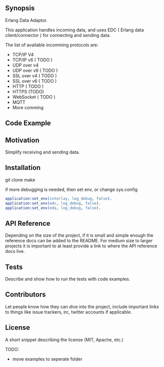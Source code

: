## Synopsis

Erlang Data Adaptor.

This application handles incoming data, and uses EDC ( Erlang data client/connector ) for connecting and sending data.

The list of available incomming protocols are:

* TCP/IP V4
* TCP/IP v6 ( TODO )
* UDP over v4
* UDP over v6 ( TODO )
* SSL over v4 ( TODO )
* SSL over v6 ( TODO )
* HTTP ( TODO )
* HTTPS (TODO)
* WebSocket ( TODO )
* MQTT
* More comming

## Code Example


## Motivation

Simplify receiving and sending data.

## Installation

git clone
make 

if more debugging is needed, then set env, or change sys.config
```Erlang
application:set_env(interlay, log_debug, false).
application:set_env(edc, log_debug, false).
application:set_env(eda, log_debug, false).
```

## API Reference

Depending on the size of the project, if it is small and simple enough the reference docs can be added to the README.
For medium size to larger projects it is important to at least provide a link to where the API reference docs live.

## Tests

Describe and show how to run the tests with code examples.

## Contributors

Let people know how they can dive into the project, include important links to things like issue trackers,
irc, twitter accounts if applicable.

## License

A short snippet describing the license (MIT, Apache, etc.)

TODO:
- move examples to seperate folder